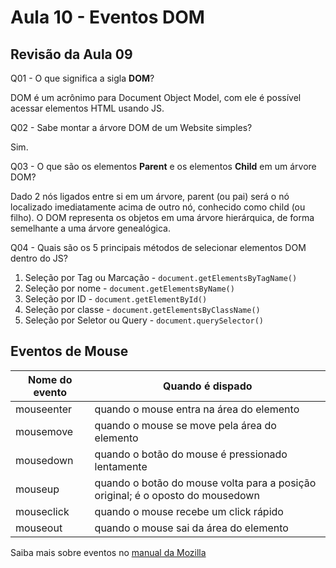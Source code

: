 # Aula 10 - Eventos DOM

## Revisão da Aula 09

Q01 - O que significa a sigla **DOM**?

DOM é um acrônimo para Document Object Model, com ele é possível acessar elementos HTML usando JS.

Q02 - Sabe montar a árvore DOM de um Website simples?

Sim.

Q03 - O que são os elementos **Parent** e os elementos **Child** em um árvore DOM?

Dado 2 nós ligados entre si em um árvore, parent (ou pai) será o nó localizado imediatamente acima de outro nó, conhecido como child (ou filho). O DOM representa os objetos em uma árvore hierárquica, de forma semelhante a uma árvore genealógica.

Q04 - Quais são os 5 principais métodos de selecionar elementos DOM dentro do JS?

1. Seleção por Tag ou Marcação - `document.getElementsByTagName()`
2. Seleção por nome - `document.getElementsByName()`
3. Seleção por ID - `document.getElementById()`
4. Seleção por classe - `document.getElementsByClassName()`
5. Seleção por Seletor ou Query - `document.querySelector()`

## Eventos de Mouse

| Nome do evento | Quando é dispado                                                               |
| -------------- | ------------------------------------------------------------------------------ |
| mouseenter     | quando o mouse entra na área do elemento                                       |
| mousemove      | quando o mouse se move pela área do elemento                                   |
| mousedown      | quando o botão do mouse é pressionado lentamente                               |
| mouseup        | quando o botão do mouse volta para a posição original; é o oposto do mousedown |
| mouseclick     | quando o mouse recebe um click rápido                                          |
| mouseout       | quando o mouse sai da área do elemento                                         |

Saiba mais sobre eventos no [manual da Mozilla](https://developer.mozilla.org/pt-BR/docs/Web/Events)
